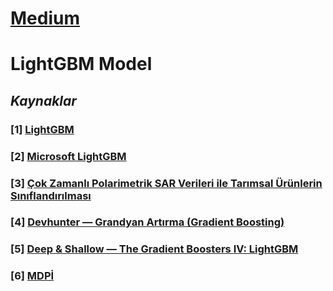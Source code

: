 # [Medium](https://medium.com/kaveai/matemati%C4%9Fi-ve-python-uygulamas%C4%B1yla-lightgbm-hafif-gradyan-art%C4%B1rma-makinesi-18d2f12e7870)
# LightGBM Model
## *Kaynaklar*
### [1] [LightGBM](https://lightgbm.readthedocs.io/en/latest/index.html)
### [2] [Microsoft LightGBM](https://github.com/microsoft/LightGBM)
### [3] [Çok Zamanlı Polarimetrik SAR Verileri ile Tarımsal Ürünlerin Sınıflandırılması](https://dergipark.org.tr/tr/download/article-file/1073158)
### [4] [Devhunter — Grandyan Artırma (Gradient Boosting)](https://devhunteryz.wordpress.com/2018/07/11/gradyan-arttirmagradient-boosting/)
### [5] [Deep & Shallow — The Gradient Boosters IV: LightGBM](https://deep-and-shallow.com/2020/02/21/the-gradient-boosters-iii-lightgbm/)
### [6] [MDPİ](https://www.mdpi.com/2220-9964/8/2/97/htm)
